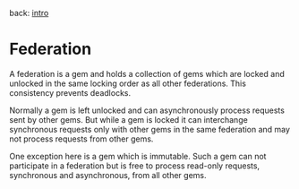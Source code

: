 back: [intro](../intro.md)

# Federation

A federation is a gem and holds a collection of gems which are locked and unlocked in the same locking order as all other federations. This consistency prevents deadlocks.

Normally a gem is left unlocked and can asynchronously process requests sent by other gems. But while a gem is locked it can interchange synchronous requests only with other gems in the same federation and may not process requests from other gems.

One exception here is a gem which is immutable. Such a gem can not participate in a federation but is free to process read-only requests, synchronous and asynchronous, from all other gems.
